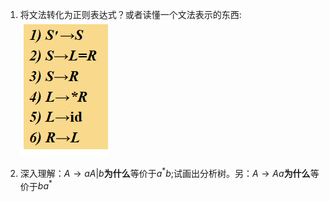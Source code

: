 1. 将文法转化为正则表达式？或者读懂一个文法表示的东西:
![](image/2020-01-15-21-17-53.png)

2. 深入理解：$A\rightarrow aA|b$**为什么**等价于$a^*b$;试画出分析树。另：$A\rightarrow Aa$**为什么**等价于$ba^*$